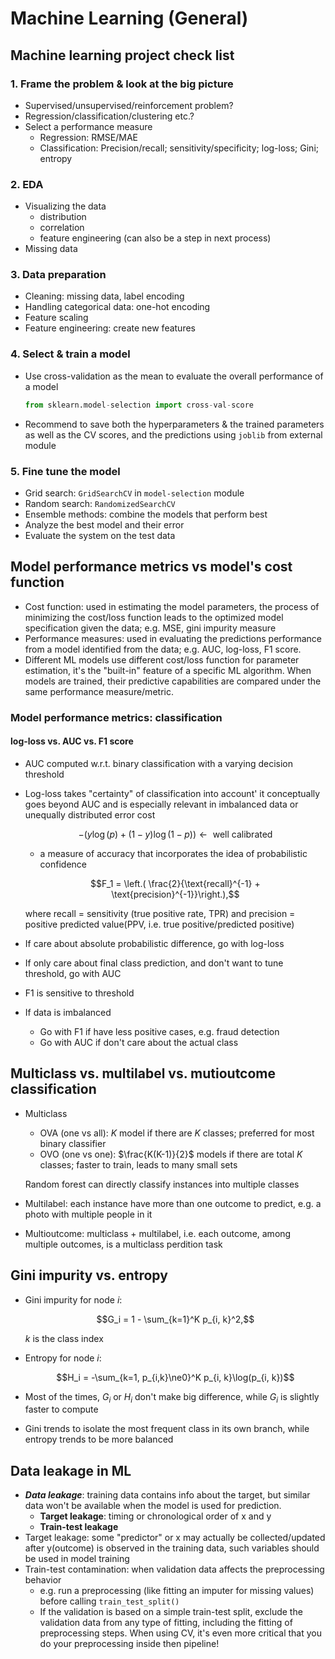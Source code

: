 # ​Machine Learning (General)

## Machine learning project check list

### 1. Frame the problem & look at the big picture

- Supervised/unsupervised/reinforcement problem?
- Regression/classification/clustering etc.?
- Select a performance measure
  - Regression: RMSE/MAE
  - Classification: Precision/recall; sensitivity/specificity; log-loss; Gini; entropy

### 2. EDA

- Visualizing the data
  - distribution
  - correlation
  - feature engineering (can also be a step in next process)
- Missing data

### 3. Data preparation

- Cleaning: missing data, label encoding
- Handling categorical data: one-hot encoding
- Feature scaling
- Feature engineering: create new features

### 4. Select & train a model

- Use cross-validation as the mean to evaluate the overall performance of a model

  ```python
  from sklearn.model-selection import cross-val-score
  ```

- Recommend to save both the hyperparameters & the trained parameters as well as the CV scores, and the predictions using `joblib` from external module

### 5. Fine tune the model

- Grid search: `GridSearchCV` in `model-selection` module
- Random search: `RandomizedSearchCV`
- Ensemble methods: combine the models that perform best
- Analyze the best model and their error
- Evaluate the system on the test data

## Model performance metrics vs model's cost function

- Cost function: used in estimating the model parameters, the process of minimizing the cost/loss function leads to the optimized model specification given the data; e.g. MSE, gini impurity measure
- Performance measures: used in evaluating the predictions performance from a model identified from the data; e.g. AUC, log-loss, F1 score.
- Different ML models use different cost/loss function for parameter estimation, it's the "built-in" feature of a specific ML algorithm. When models are trained, their predictive capabilities are compared under the same performance measure/metric.

### Model performance metrics: classification

#### log-loss vs. AUC vs. F1 score

- AUC computed w.r.t. binary classification with a varying decision threshold 
- Log-loss takes "certainty" of classification into account' it conceptually goes beyond AUC and is especially relevant in imbalanced data or unequally distributed error cost
  
  $$-(y\log(p) + (1-y)\log(1-p)) \leftarrow \text{ well calibrated}$$ 
  
  - a measure of accuracy that incorporates the idea of probabilistic confidence
  
  $$F_1 = \left.( \frac{2}{\text{recall}^{-1} + \text{precision}^{-1}}\right.),$$
  
  where recall = sensitivity (true positive rate, TPR) and precision = positive predicted value(PPV, i.e. true positive/predicted positive)

- If care about absolute probabilistic difference, go with log-loss
- If only care about final class prediction, and don't want to tune threshold, go with AUC
- F1 is sensitive to threshold
- If data is imbalanced
  - Go with F1 if have less positive cases, e.g. fraud detection
  - Go with AUC if don't care about the actual class

## Multiclass vs. multilabel vs. mutioutcome classification

- Multiclass 

  - OVA (one vs all): $K$ model if there are $K$ classes; preferred for most binary classifier
  - OVO (one vs one): $\frac{K(K-1)}{2}$ models if there are total $K$ classes; faster to train, leads to many small sets

  Random forest can directly classify instances into multiple classes

- Multilabel: each instance have more than one outcome to predict, e.g. a photo with multiple people in it

- Multioutcome: multiclass + multilabel, i.e. each outcome, among multiple outcomes, is a multiclass perdition task

## Gini impurity vs. entropy

- Gini impurity for node $i$:

  $$G_i = 1 - \sum_{k=1}^K p_{i, k}^2,$$ 
  
  $k$ is the class index

- Entropy for node $i$:

  $$H_i = -\sum_{k=1, p_{i,k}\ne0}^K p_{i, k}\log(p_{i, k})$$

- Most of the times, $G_i$ or $H_i$ don't make big difference, while $G_i$ is slightly faster to compute

- Gini trends to isolate the most frequent class in its own branch, while entropy trends to be more balanced

## Data leakage in ML

- ***Data leakage***: training data contains info about the target, but similar data won't be available when the model is used for prediction.
  - **Target leakage**: timing or chronological order of x and y
  - **Train-test leakage**
- Target leakage: some "predictor" or x may actually be collected/updated after y(outcome) is observed in the training data, such variables should be used in model training
- Train-test contamination: when validation data affects the preprocessing behavior
  - e.g. run a preprocessing (like fitting an imputer for missing values) before calling `train_test_split()`
  - If the validation is based on a simple train-test split, exclude the validation data from any type of fitting, including the fitting of preprocessing steps. When using CV, it's even more critical that you do your preprocessing inside then pipeline!

